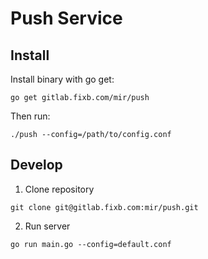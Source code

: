 # Push Service

## Install

Install binary with go get:

```
go get gitlab.fixb.com/mir/push
```

Then run:

```
./push --config=/path/to/config.conf
```


## Develop

1. Clone repository

```
git clone git@gitlab.fixb.com:mir/push.git
```

2. Run server

```
go run main.go --config=default.conf
```